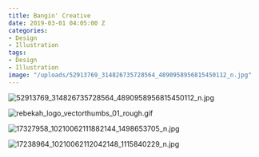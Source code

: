 ```yaml
---
title: Bangin' Creative
date: 2019-03-01 04:05:00 Z
categories:
- Design
- Illustration
tags:
- Design
- Illustration
image: "/uploads/52913769_314826735728564_4890958956815450112_n.jpg"
---
```


![52913769_314826735728564_4890958956815450112_n.jpg](/uploads/52913769_314826735728564_4890958956815450112_n.jpg)

![rebekah_logo_vectorthumbs_01_rough.gif](/uploads/rebekah_logo_vectorthumbs_01_rough.gif)

![17327958_10210062111882144_1498653705_n.jpg](/uploads/17327958_10210062111882144_1498653705_n.jpg)

![17238964_10210062112042148_1115840229_n.jpg](/uploads/17238964_10210062112042148_1115840229_n.jpg)